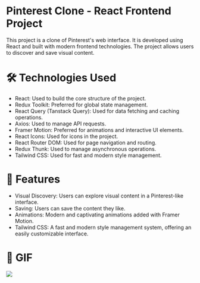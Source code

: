 # Pinterest Clone - React Frontend Project

This project is a clone of Pinterest's web interface. It is developed using React and built with modern frontend technologies. The project allows users to discover and save visual content.

# 🛠️ Technologies Used

- React: Used to build the core structure of the project.
- Redux Toolkit: Preferred for global state management.
- React Query (Tanstack Query): Used for data fetching and caching operations.
- Axios: Used to manage API requests.
- Framer Motion: Preferred for animations and interactive UI elements.
- React Icons: Used for icons in the project.
- React Router DOM: Used for page navigation and routing.
- Redux Thunk: Used to manage asynchronous operations.
- Tailwind CSS: Used for fast and modern style management.

# 📌 Features

- Visual Discovery: Users can explore visual content in a Pinterest-like interface.
- Saving: Users can save the content they like.
- Animations: Modern and captivating animations added with Framer Motion.
- Tailwind CSS: A fast and modern style management system, offering an easily customizable interface.

# 📸 GIF

![](./public/ScreenRecording2025-01-30at11.31.43-ezgif.com-video-to-gif-converter.gif)
